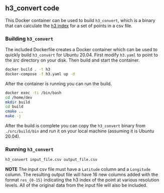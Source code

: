## h3_convert code

This Docker container can be used to build `h3_convert`, which is a binary that can calculate the [h3 index](https://www.uber.com/blog/h3/) for a set of points in a csv file.

### Building `h3_convert`

The included Dockerfile creates a Docker container which can be used to quickly build `h3_convert` for Ubuntu 20.04. First modify `h3.yaml` to point to the *src* directory on your disk. Then build and start the container.

```sh
docker build . -t h3
docker-compose -f h3.yaml up -d
```

After the container is running you can run the build.

```sh
docker exec -ti /bin/bash
cd /home/dev
mkdir build
cd build
cmake ..
make -j
```

After the build is complete you can copy the `h3_convert` binary from `./src/build/bin` and run it on your local machine (assuming it is Ubuntu 20.04).


### Running `h3_convert`

```sh
h3_convert input_file.csv output_file.csv
```

**NOTE** The input csv file must have a `Latitude` column and a `Longitude` column. The resulting output file will have 16 new columns added with the format `res_{0-15}` indicating the h3 index of the point at various resolution levels. All of the original data from the input file will also be included.